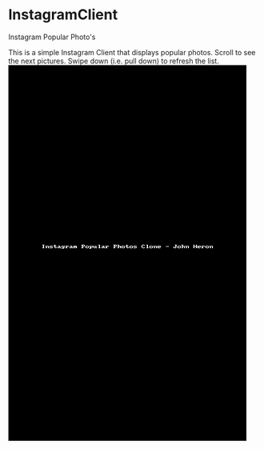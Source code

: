 # InstagramClient
Instagram Popular Photo's

This is a simple Instagram Client that displays popular photos. Scroll to see the next pictures. Swipe down (i.e. pull down) to 
refresh the list.
![MyImage](https://github.com/jheron/InstagramClient/blob/master/PopularPhotos.gif)
